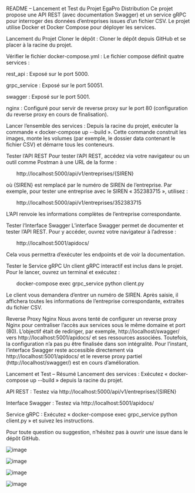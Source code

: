 README – Lancement et Test du Projet EgaPro Distribution
Ce projet propose une API REST (avec documentation Swagger) et un service gRPC pour interroger des données d’entreprises issues d’un fichier CSV. Le projet utilise Docker et Docker Compose pour déployer les services.

Lancement du Projet
Cloner le dépôt :
Cloner le dépôt depuis GitHub et se placer à la racine du projet.

Vérifier le fichier docker-compose.yml :
Le fichier compose définit quatre services :

rest_api : Exposé sur le port 5000.

grpc_service : Exposé sur le port 50051.

swagger : Exposé sur le port 5001.

nginx : Configuré pour servir de reverse proxy sur le port 80 (configuration du reverse proxy en cours de finalisation).

Lancer l’ensemble des services :
Depuis la racine du projet, exécuter la commande « docker-compose up --build ». Cette commande construit les images, monte les volumes (par exemple, le dossier data contenant le fichier CSV) et démarre tous les conteneurs.

Tester l’API REST
Pour tester l’API REST, accédez via votre navigateur ou un outil comme Postman à une URL de la forme :

  http://localhost:5000/api/v1/entreprises/{SIREN}

où {SIREN} est remplacé par le numéro de SIREN de l’entreprise. Par exemple, pour tester une entreprise avec le SIREN « 352383715 », utilisez :

  http://localhost:5000/api/v1/entreprises/352383715

L’API renvoie les informations complètes de l’entreprise correspondante.

Tester l’Interface Swagger
L’interface Swagger permet de documenter et tester l’API REST.
Pour y accéder, ouvrez votre navigateur à l’adresse :

  http://localhost:5001/apidocs/

Cela vous permettra d’exécuter les endpoints et de voir la documentation.

Tester le Service gRPC
Un client gRPC interactif est inclus dans le projet.
Pour le lancer, ouvrez un terminal et exécutez :

  docker-compose exec grpc_service python client.py

Le client vous demandera d’entrer un numéro de SIREN. Après saisie, il affichera toutes les informations de l’entreprise correspondante, extraites du fichier CSV.

Reverse Proxy Nginx
Nous avons tenté de configurer un reverse proxy Nginx pour centraliser l’accès aux services sous le même domaine et port (80).
L’objectif était de rediriger, par exemple, http://localhost/swagger/ vers http://localhost:5001/apidocs/ et ses ressources associées. Toutefois, la configuration n’a pas pu être finalisée dans son intégralité.
Pour l’instant, l’interface Swagger reste accessible directement via http://localhost:5001/apidocs/ et le reverse proxy partiel (http://localhost/swagger/) est en cours d’amélioration.

Lancement et Test – Résumé
Lancement des services :
Exécutez « docker-compose up --build » depuis la racine du projet.

API REST :
Testez via http://localhost:5000/api/v1/entreprises/{SIREN}

Interface Swagger :
Testez via http://localhost:5001/apidocs/

Service gRPC :
Exécutez « docker-compose exec grpc_service python client.py » et suivez les instructions.

Pour toute question ou suggestion, n’hésitez pas à ouvrir une issue dans le dépôt GitHub.



![image](https://github.com/user-attachments/assets/0ad930eb-f88e-40b3-a98d-ee0e2e771b28)

![image](https://github.com/user-attachments/assets/603dbc09-6b7b-4c97-b51e-6780d5ebabb7)

![image](https://github.com/user-attachments/assets/5c73a670-8146-4903-8935-df60da4d4643)

![image](https://github.com/user-attachments/assets/7a53501f-0e81-4d0f-ba88-aaf9e7435eb1)
